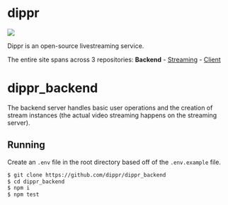 # dippr
![](https://i.imgur.com/9ybZ2SX.png)

Dippr is an open-source livestreaming service.

The entire site spans across 3 repositories: **Backend** - [Streaming](https://github.com/dippr/dippr_stream) - [Client](https://github.com/dippr/dippr_client)

# dippr_backend
The backend server handles basic user operations and the creation of stream instances (the actual video streaming happens on the streaming server).

## Running
Create an `.env` file in the root directory based off of the `.env.example` file.

```bash
$ git clone https://github.com/dippr/dippr_backend
$ cd dippr_backend
$ npm i
$ npm test
```